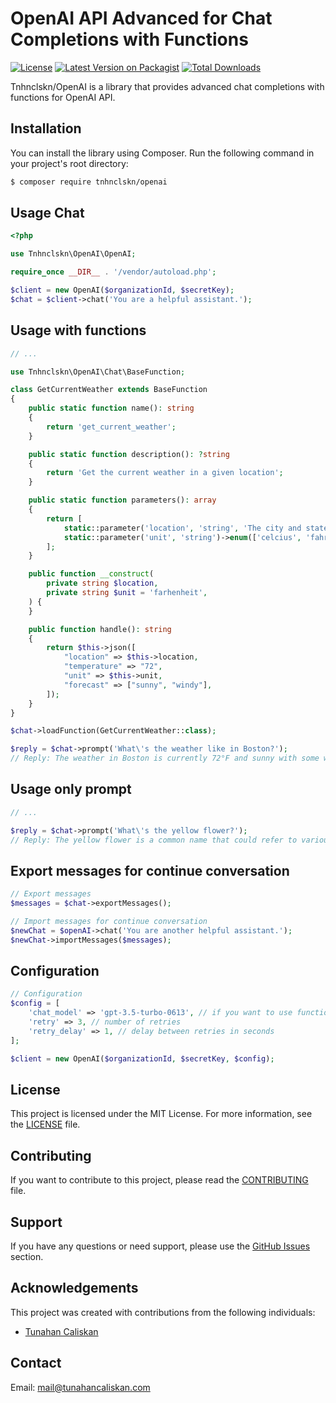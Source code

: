 # OpenAI API Advanced for Chat Completions with Functions

[![License](https://img.shields.io/badge/license-MIT-blue.svg)](https://github.com/tnhnclskn/openai/blob/main/LICENSE)
[![Latest Version on Packagist](https://img.shields.io/packagist/v/tnhnclskn/openai.svg?style=flat-square)](https://packagist.org/packages/tnhnclskn/openai)
[![Total Downloads](https://img.shields.io/packagist/dt/tnhnclskn/openai.svg?style=flat-square)](https://packagist.org/packages/tnhnclskn/openai)

Tnhnclskn/OpenAI is a library that provides advanced chat completions with functions for OpenAI API.

## Installation

You can install the library using Composer. Run the following command in your project's root directory:

```bash
$ composer require tnhnclskn/openai
```

## Usage Chat

```php
<?php

use Tnhnclskn\OpenAI\OpenAI;

require_once __DIR__ . '/vendor/autoload.php';

$client = new OpenAI($organizationId, $secretKey);
$chat = $client->chat('You are a helpful assistant.');
```

## Usage with functions

```php
// ...

use Tnhnclskn\OpenAI\Chat\BaseFunction;

class GetCurrentWeather extends BaseFunction
{
    public static function name(): string
    {
        return 'get_current_weather';
    }

    public static function description(): ?string
    {
        return 'Get the current weather in a given location';
    }

    public static function parameters(): array
    {
        return [
            static::parameter('location', 'string', 'The city and state, e.g. San Francisco, CA')->required(),
            static::parameter('unit', 'string')->enum(['celcius', 'fahrenheit']),
        ];
    }

    public function __construct(
        private string $location,
        private string $unit = 'farhenheit',
    ) {
    }

    public function handle(): string
    {
        return $this->json([
            "location" => $this->location,
            "temperature" => "72",
            "unit" => $this->unit,
            "forecast" => ["sunny", "windy"],
        ]);
    }
}

$chat->loadFunction(GetCurrentWeather::class);

$reply = $chat->prompt('What\'s the weather like in Boston?');
// Reply: The weather in Boston is currently 72°F and sunny with some winds.
```

## Usage only prompt

```php
// ...

$reply = $chat->prompt('What\'s the yellow flower?');
// Reply: The yellow flower is a common name that could refer to various types of flowers. Some examples include sunflowers, daffodils, marigolds, dandelions, or buttercups. Can you provide any additional information or description about the flower you are referring to?
```

## Export messages for continue conversation

```php
// Export messages
$messages = $chat->exportMessages();

// Import messages for continue conversation
$newChat = $openAI->chat('You are another helpful assistant.');
$newChat->importMessages($messages);
```

## Configuration

```php
// Configuration
$config = [
    'chat_model' => 'gpt-3.5-turbo-0613', // if you want to use function chat, you must use gpt-3.5-turbo-0613 model or higher
    'retry' => 3, // number of retries
    'retry_delay' => 1, // delay between retries in seconds
];

$client = new OpenAI($organizationId, $secretKey, $config);
```

## License

This project is licensed under the MIT License. For more information, see the [LICENSE](LICENSE) file.

## Contributing

If you want to contribute to this project, please read the [CONTRIBUTING](CONTRIBUTING.md) file.

## Support

If you have any questions or need support, please use the [GitHub Issues](https://github.com/tnhnclskn/openai/issues) section.

## Acknowledgements

This project was created with contributions from the following individuals:

- [Tunahan Caliskan](https://github.com/tnhnclskn)

## Contact

Email: mail@tunahancaliskan.com
